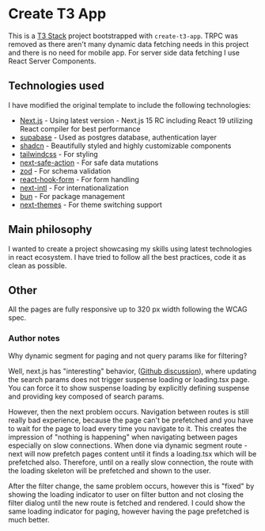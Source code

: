 # Create T3 App

This is a [T3 Stack](https://create.t3.gg/) project bootstrapped with `create-t3-app`. TRPC was removed as there aren't many dynamic data fetching needs in this project and there is no need for mobile app. For server side data fetching I use React Server Components.

## Technologies used
I have modified the original template to include the following technologies:
- [Next.js](https://nextjs.org/) - Using latest version - Next.js 15 RC including React 19 utilizing React compiler for best performance
- [supabase](https://supabase.io/) - Used as postgres database, authentication layer 
- [shadcn](https://ui.shadcn.com/) - Beautifully styled and highly customizable components
- [tailwindcss](https://tailwindcss.com/) - For styling
- [next-safe-action](https://next-safe-action.dev/) - For safe data mutations
- [zod](https://zod.dev/) - For schema validation
- [react-hook-form](https://react-hook-form.com/) - For form handling
- [next-intl](https://next-intl-docs.vercel.app/) - For internationalization
- [bun](https://bun.sh/) - For package management
- [next-themes](https://github.com/pacocoursey/next-themes) - For theme switching support

## Main philosophy
I wanted to create a project showcasing my skills using latest technologies in react ecosystem. I have tried to follow all the best practices, code it as clean as possible.

## Other
All the pages are fully responsive up to 320 px width following the WCAG spec. 

### Author notes
Why dynamic segment for paging and not query params like for filtering?

Well, next.js has "interesting" behavior, ([Github discussion](https://github.com/vercel/next.js/issues/53543)), where updating the search params does not trigger suspense loading or loading.tsx page. You can force it to show suspense loading by explicitly defining suspense and providing key composed of search params. 

However, then the next problem occurs. Navigation between routes is still really bad experience, because the page can't be prefetched and you have to wait for the page to load every time you navigate to it. This creates the impression of "nothing is happening" when navigating between pages especially on slow connections. When done via dynamic segment route - next will now prefetch pages content until it finds a loading.tsx which will be prefetched also. Therefore, until on a really slow connection, the route with the loading skeleton will be prefetched and shown to the user.

After the filter change, the same problem occurs, however this is "fixed" by showing the loading indicator to user on filter button and not closing the filter dialog until the new route is fetched and rendered. I could show the same loading indicator for paging, however having the page prefetched is much better.